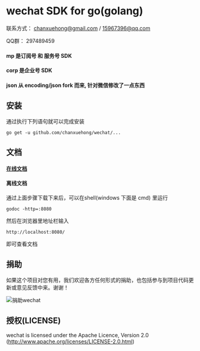 # wechat SDK for go(golang)

联系方式： chanxuehong@gmail.com / 15967396@qq.com

QQ群：    297489459

#### mp 是订阅号 和 服务号 SDK
#### corp 是企业号 SDK
#### json 从 encoding/json fork 而来, 针对微信修改了一点东西

## 安装
通过执行下列语句就可以完成安装

	go get -u github.com/chanxuehong/wechat/...

## 文档

#### [在线文档](http://godoc.org/github.com/chanxuehong/wechat)

#### 离线文档
通过上面步骤下载下来后，可以在shell(windows 下面是 cmd) 里运行

	godoc -http=:8080
	
然后在浏览器里地址栏输入 

	http://localhost:8080/
	
即可查看文档

## 捐助
如果这个项目对您有用，我们欢迎各方任何形式的捐助，也包括参与到项目代码更新或意见反馈中来。谢谢！

![捐助wechat](https://github.com/chanxuehong/wechat2/blob/master/alipay.png)

## 授权(LICENSE)

wechat is licensed under the Apache Licence, Version 2.0
(http://www.apache.org/licenses/LICENSE-2.0.html)
